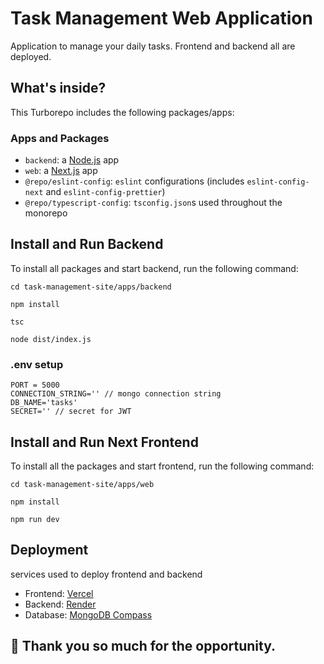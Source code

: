 # Task Management Web Application

Application to manage your daily tasks.
Frontend and backend all are deployed.

## What's inside?

This Turborepo includes the following packages/apps:

### Apps and Packages

- `backend`: a [Node.js](https://nodejs.org/en) app
- `web`: a [Next.js](https://nextjs.org/) app
- `@repo/eslint-config`: `eslint` configurations (includes `eslint-config-next` and `eslint-config-prettier`)
- `@repo/typescript-config`: `tsconfig.json`s used throughout the monorepo

## Install and Run Backend

To install all packages and start backend, run the following command:

```
cd task-management-site/apps/backend
```
```
npm install
```
```
tsc
```
```
node dist/index.js
```

### .env setup

```
PORT = 5000
CONNECTION_STRING='' // mongo connection string
DB_NAME='tasks'
SECRET='' // secret for JWT
```

## Install and Run Next Frontend

To install all the packages and start frontend, run the following command:

```
cd task-management-site/apps/web
```
```
npm install
```
```
npm run dev
```

## Deployment

services used to deploy frontend and backend

- Frontend: [Vercel](https://vercel.com/)
- Backend: [Render](https://render.com/)
- Database: [MongoDB Compass](https://www.mongodb.com/)



## 🙏 Thank you so much for the opportunity.
